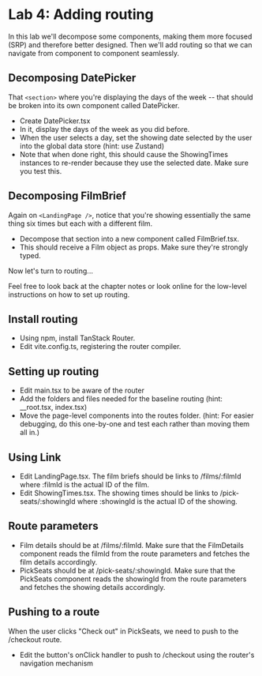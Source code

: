 # Lab 4: Adding routing

In this lab we'll decompose some components, making them more focused (SRP) and therefore better designed. Then we'll add routing so that we can navigate from component to component seamlessly.

## Decomposing DatePicker
That `<section>` where you're displaying the days of the week -- that should be broken into its own component called DatePicker. 
- Create DatePicker.tsx
- In it, display the days of the week as you did before.
- When the user selects a day, set the showing date selected by the user into the global data store (hint: use Zustand)
- Note that when done right, this should cause the ShowingTimes instances to re-render because they use the selected date. Make sure you test this.

## Decomposing FilmBrief
Again on `<LandingPage />`, notice that you're showing essentially the same thing six times but each with a different film.
- Decompose that section into a new component called FilmBrief.tsx.
- This should receive a Film object as props. Make sure they're strongly typed.

Now let's turn to routing...

Feel free to look back at the chapter notes or look online for the low-level instructions on how to set up routing.

## Install routing
- Using npm, install TanStack Router.
- Edit vite.config.ts, registering the router compiler.

## Setting up routing
- Edit main.tsx to be aware of the router
- Add the folders and files needed for the baseline routing (hint: __root.tsx, index.tsx)
- Move the page-level components into the routes folder. (hint: For easier debugging, do this one-by-one and test each rather than moving them all in.)

## Using Link
- Edit LandingPage.tsx. The film briefs should be links to /films/:filmId where :filmId is the actual ID of the film.
- Edit ShowingTimes.tsx. The showing times should be links to /pick-seats/:showingId where :showingId is the actual ID of the showing.

## Route parameters
- Film details should be at /films/:filmId. Make sure that the FilmDetails component reads the filmId from the route parameters and fetches the film details accordingly.
- PickSeats should be at /pick-seats/:showingId. Make sure that the PickSeats component reads the showingId from the route parameters and fetches the showing details accordingly.

## Pushing to a route
When the user clicks "Check out" in PickSeats, we need to push to the /checkout route.
- Edit the button's onClick handler to push to /checkout using the router's navigation mechanism